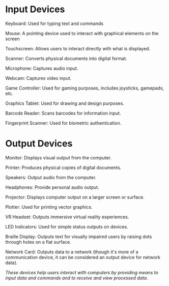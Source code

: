 # Input Devices
Keyboard: Used for typing text and commands


Mouse: A pointing device used to interact with graphical elements on the screen


Touchscreen: Allows users to interact directly with what is displayed.


Scanner: Converts physical documents into digital format.


Microphone: Captures audio input.


Webcam: Captures video input.


Game Controller: Used for gaming purposes, includes joysticks, gamepads, etc.


Graphics Tablet: Used for drawing and design purposes.


Barcode Reader: Scans barcodes for information input.


Fingerprint Scanner: Used for biometric authentication.

# Output Devices
Monitor: Displays visual output from the computer.


Printer: Produces physical copies of digital documents.


Speakers: Output audio from the computer.


Headphones: Provide personal audio output.


Projector: Displays computer output on a larger screen or surface.


Plotter: Used for printing vector graphics.


VR Headset: Outputs immersive virtual reality experiences.


LED Indicators: Used for simple status outputs on devices.


Braille Display: Outputs text for visually impaired users by raising dots through holes on a flat surface.


Network Card: Outputs data to a network (though it's more of a communication device, it can be considered an output device for network data).


_These devices help users interact with computers by providing means to input data and commands and to receive and view processed data._
